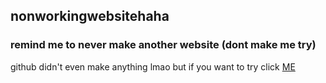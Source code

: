 ## nonworkingwebsitehaha
### remind me to never make another website (dont make me try)
github didn't even make anything lmao but if you want to try click [ME](https://WilliamAnimate.github.io)
